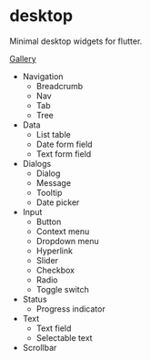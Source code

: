 # desktop

Minimal desktop widgets for flutter.

[Gallery](https://adrianos42.github.io/desktop/)

* Navigation
  * Breadcrumb
  * Nav
  * Tab
  * Tree
* Data
  * List table
  * Date form field
  * Text form field
* Dialogs
  * Dialog
  * Message
  * Tooltip
  * Date picker
* Input
  * Button
  * Context menu
  * Dropdown menu
  * Hyperlink
  * Slider
  * Checkbox
  * Radio
  * Toggle switch
* Status
  * Progress indicator
* Text
  * Text field
  * Selectable text
* Scrollbar
